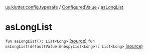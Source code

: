 [uy.klutter.config.typesafe](../index.md) / [ConfiguredValue](index.md) / [asLongList](.)


# asLongList
`fun asLongList(): List<Long>` [(source)](https://github.com/kohesive/klutter/blob/master/config-typesafe-jdk6/src/main/kotlin/uy/klutter/config/typesafe/TypesafeConfig_Ext.kt#L92)
`fun asLongList(defaultValue:&nbsp;List<Long>): List<Long>` [(source)](https://github.com/kohesive/klutter/blob/master/config-typesafe-jdk6/src/main/kotlin/uy/klutter/config/typesafe/TypesafeConfig_Ext.kt#L93)


